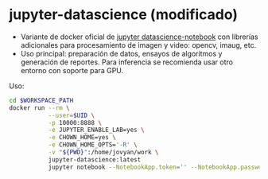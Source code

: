 # jupyter-datascience (modificado)

- Variante de docker oficial de [jupyter datascience-notebook](https://hub.docker.com/r/jupyter/datascience-notebook) con librerías adicionales para procesamiento de imagen y video: opencv, imaug, etc.
- Uso principal: preparación de datos, ensayos de algoritmos y generación de reportes. Para inferencia se recomienda usar otro entorno con soporte para GPU.

Uso:

~~~bash
cd $WORKSPACE_PATH
docker run --rm \
		   --user=$UID \
		   -p 10000:8888 \
		   -e JUPYTER_ENABLE_LAB=yes \
		   -e CHOWN_HOME=yes \
		   -e CHOWN_HOME_OPTS='-R' \
		   -v "${PWD}":/home/jovyan/work \
		   jupyter-datascience:latest
		   jupyter notebook --NotebookApp.token='' --NotebookApp.password=''
~~~